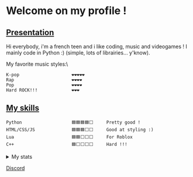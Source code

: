 # Welcome on my profile !

## <ins>Presentation</ins>

Hi everybody, i'm a french teen and i like coding, music and videogames ! I mainly code in Python :) (simple, lots of librairies... y'know).

My favorite music styles:\
```
K-pop                    ❤❤❤❤❤
Rap                      ❤❤❤❤
Pop                      ❤❤❤❤
Hard ROCK!!!             ❤❤❤
```

## <ins>My skills</ins>


```
Python                   🟦🟦🟦🟦⬜     Pretty good !
HTML/CSS/JS              🟦🟦🟦⬜⬜     Good at styling :)
Lua                      🟦🟦⬜⬜⬜     For Roblox
C++                      🟦⬜⬜⬜⬜     Hard !!!
```

<details>
<summary> My stats </summary>
  
[![trophy](https://github-profile-trophy.vercel.app/?username=Camillewz24340&theme=onedark)](https://github.com/ryo-ma/github-profile-trophy)
  
</details>

[Discord](https://discord.gg/rwBC6Bba)
